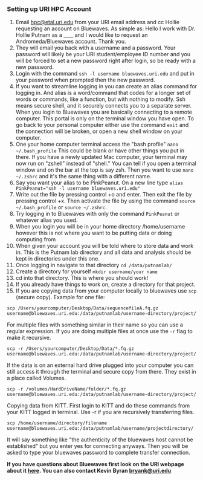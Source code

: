 ### Setting up URI HPC Account

1. Email 	hpc@etal.uri.edu from your URI email address and cc Hollie requesting an account on Bluewaves. As simple as: Hello I work with Dr. Hollie Putnam as a ____ and I would like to request an Andromeda/Bluewaves account. Thank you.
2. They will email you back with a username and a password. Your password will likely be your URI student/employee ID number and you will be forced to set a new password right after login, so be ready with a new password.
3. Login with the command `ssh -l username bluewaves.uri.edu` and put in your password when prompted then the new password.
4. If you want to streamline logging in you can create an alias command for logging in. And alias is a word/command that codes for a longer set of words or commands, like a function, but with nothing to modify. Ssh means secure shell, and it securely connects you to a separate server. When you login to Bluewaves you are basically connecting to a remote computer. This portal is only on the terminal window you have open. To go back to your personal computer either use the command `exit` and the connection will be broken, or open a new shell window on your computer.
5. One your home computer terminal access the "bash profile" `nano ~/.bash_profile` This could be blank or have other things you put in there. If you have a newly updated Mac computer, your terminal may now run on "zshell" instead of "shell." You can tell if you open a terminal window and on the bar at the top is say zsh. Then you want to use `nano ~/.zshrc` and it's the same thing with a different name. 
6. Say you want your alias to be PinkPeanut. On a new line type `alias PinkPeanut="ssh -l username bluewaves.uri.edu"`
7. Write out the file by pressing control +o and enter. Then exit the file by pressing control +x. Then activate the file by using the command `source ~/.bash_profile` or `source ~/.zshrc`. 
8. Try logging in to Bluewaves with only the command `PinkPeanut` or whatever alias you used.
9. When you login you will be in your home directory /home/username however this is not where you want to be putting data or doing computing from
10. When given your account you will be told where to store data and work in. This is the Putnam lab directory and all data and analysis should be kept in directories under this one.
11. Once logging in navigate to that directory `cd /data/putnamlab/`
12. Create a directory for yourself `mkdir username/your name`
13. cd into that directory. This is where you should work!
14. If you already have things to work on, create a directory for that project.
15. If you are copying data from your computer locally to bluewaves use `scp` (secure copy). Example for one file:  
```
scp /Users/yourcomputer/Desktop/Data/sequencefileA.fq.gz username@bluewaves.uri.edu:/data/putnamlab/username-directory/project/
```
For multiple files with something similar in their name so you can use a regular expression. If you are doing multiple files at once use the `-r` flag to make it recursive.
```
scp -r /Users/yourcomputer/Desktop/Data/*.fq.gz username@bluewaves.uri.edu:/data/putnamlab/username-directory/project/
```
If the data is on an external hard drive plugged into your computer you can still access it through the terminal and secure copy from there. They exist in a place called Volumes.
```
scp -r /volumes/HardDriveName/folder/*.fq.gz  username@bluewaves.uri.edu:/data/putnamlab/username-directory/project/
```
Copying data from KITT. First login to KITT and do these commands from your KITT logged in terminal. Use -r if you are recursively transferring files.
```
scp /home/username/directory/filename username@bluewaves.uri.edu:/data/putnamlab/username/projectdirectory/
```
It will say something like "the authenticity of the bluewaves host cannot be established" but you enter yes for connecting anyways. Then you will be asked to type your bluewaves password to complete transfer connection. 

**If you have questions about Bluewaves first look on the URI webpage about it [here](https://web.uri.edu/hpc-research-computing/using-bluewaves/). You can also contact Kevin Byran bryank@uri.edu**
